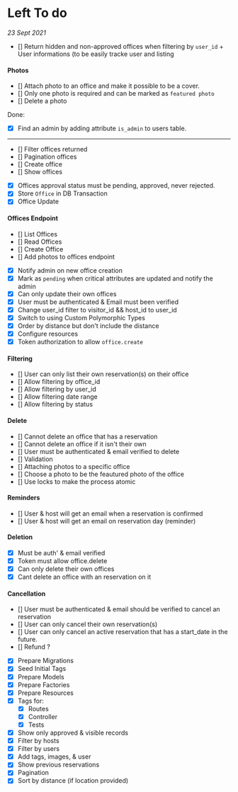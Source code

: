 # Left To do

_23 Sept 2021_

- [] Return hidden and non-approved offices when filtering by `user_id` + User informations (to be easily tracke user and listing

#### Photos
- [] Attach photo to an office and make it possible to be a cover. 
- [] Only one photo is required and can be marked as `featured photo`
- [] Delete a photo

Done:
- [x] Find an admin by adding attribute `is_admin` to users table.
-----------------------------------------------------------------------------------------

- [] Filter offices returned
- [] Pagination offices
- [] Create office
- [] Show offices
- [x] Offices approval status must be pending, approved, never rejected.
- [x] Store `Office` in DB Transaction
- [x] Office Update

#### Offices Endpoint
- [] List Offices
- [] Read Offices
- [] Create Office
- [] Add photos to offices endpoint
- [x] Notify admin on new office creation
- [x] Mark as `pending` when critical attributes are updated and notify the admin
- [x] Can only update their own offices
- [x] User must be authenticated & Email must been verified
- [x] Change user_id filter to visitor_id && host_id to user_id
- [x] Switch to using Custom Polymorphic Types
- [x] Order by distance but don't include the distance
- [x] Configure resources
- [x] Token authorization to allow `office.create`

#### Filtering
- [] User can only list their own reservation(s) on their office
- [] Allow filtering by office_id
- [] Allow filtering by user_id
- [] Allow filtering date range
- [] Allow filtering by status

#### Delete
- [] Cannot delete an office that has a reservation
- [] Cannot delete an office if it isn't their own
- [] User must be authenticated & email verified to delete 
- [] Validation
- [] Attaching photos to a specific office
- [] Choose a photo to be the feautured photo of the office
- [] Use locks to make the process atomic 

#### Reminders
- [] User & host will get an email when a reservation is confirmed
- [] User & host will get an email on reservation day (reminder)

#### Deletion
- [x] Must be auth' & email verified
- [x] Token must allow office.delete
- [x] Can only delete their own offices
- [x] Cant delete an office with an reservation on it

#### Cancellation
- [] User must be authenticated & email should be verified to cancel an reservation
- [] User can only cancel their own reservation(s)
- [] User can only cancel an active reservation that has a start_date in the future. 
- [] Refund ?

- [x] Prepare Migrations
- [x] Seed Initial Tags
- [x] Prepare Models
- [x] Prepare Factories
- [x] Prepare Resources
- [x] Tags for:
	- [x] Routes
	- [x] Controller
	- [x] Tests
- [x] Show only approved & visible records
- [x] Filter by hosts
- [x] Filter by users
- [x] Add tags, images, & user
- [x] Show previous reservations
- [x] Pagination
- [x] Sort by distance (if location provided)